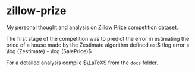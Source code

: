 # zillow-prize
My personal thought and analysis on [Zillow Prize competition](https://www.kaggle.com/competitions/zillow-prize-1/overview) dataset.

The first stage of the competition was to predict the error in estimating the price of a house made by the Zestimate algorithm defined as:$
\log error = \log (Zestimate) - \log (SalePrice)$

For a detailed analysis compile $\LaTeX$ from the `docs` folder.
